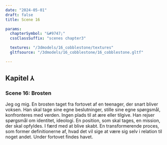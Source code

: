 ```yaml
---
date: "2024-05-01"
draft: false
title: Scene 16

params:
  chapterSymbol: "&#9747;"
  cssClassSuffix: "scenes chapter3"

  textures: "/3dmodels/16_cobblestone/textures"
  gltfsource: "/3dmodels/16_cobblestone/16_cobblestone.gltf"

---
```

## Kapitel &#8516;
### Scene 16: Brosten
<canvas id="c"></canvas>

Jeg og mig. En brosten taget fra fortovet af en teenager, der snart bliver voksen. Han skal tage sine egne beslutninger, stille sine egne spørgsmål, konfronteres med verden. Ingen plads til at ære eller tilgive. Han rejser spørgsmål om identitet, ideologi. En position, som skal tages, en mission, der skal opfyldes. I færd med at blive skabt. En transformerende proces, som former definitionerne af, hvad det vil sige at være sig selv i relation til noget andet. Under fortovet findes havet.
